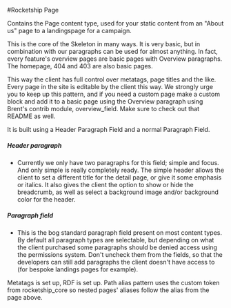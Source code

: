 #Rocketship Page

Contains the Page content type, used for your static content from an "About 
us" page to a landingspage for a campaign.

This is the core of the Skeleton in many ways. It is very basic, but in 
combination with our paragraphs can be used for almost anything. In fact, 
every feature's overview pages are basic pages with Overview paragraphs. The 
homepage, 404 and 403 are also basic pages.

This way the client has full control over metatags, page titles and the like.
 Every page in the site is  editable by the client this way. We strongly urge
  you to keep up this pattern, and if you need a custom page make a custom 
  block and add it to a basic page using the Overview paragraph using 
  Brent's contrib module, overview_field. Make sure to check out that README 
  as well.

It is built using a Header Paragraph Field and a normal Paragraph Field.

##### Header paragraph
* Currently we only have two paragraphs for this field; simple and focus.
And only simple is really completely ready. The simple header allows the 
client to set a different title for the detail page, or give it some emphasis
 or italics. It also gives the client the option to show or hide the 
 breadcrumb, as well as select a background image and/or background color for
  the header.

##### Paragraph field
* This is the bog standard paragraph field present on most content types. By 
default all paragraph types are selectable, but depending on what the client 
purchased some paragraphs should be denied access using the permissions 
system. Don't uncheck them from the fields, so that the developers can still 
add paragraphs the client doesn't have access to (for bespoke landings pages 
for example).

Metatags is set up, RDF is set up. Path alias pattern uses the custom token 
from rocketship_core so nested pages' aliases follow the alias from the page 
above. 
